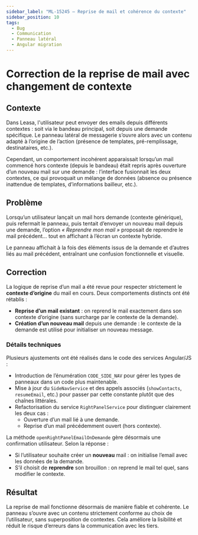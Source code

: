 ```yaml
---
sidebar_label: "ML-15245 – Reprise de mail et cohérence du contexte"
sidebar_position: 10
tags:
  - Bug
  - Communication
  - Panneau latéral
  - Angular migration
---
```


# Correction de la reprise de mail avec changement de contexte

## Contexte

Dans Leasa, l'utilisateur peut envoyer des emails depuis différents contextes : soit via le bandeau principal, soit depuis une demande spécifique. Le panneau latéral de messagerie s’ouvre alors avec un contenu adapté à l’origine de l’action (présence de templates, pré-remplissage, destinataires, etc.).

Cependant, un comportement incohérent apparaissait lorsqu’un mail commencé hors contexte (depuis le bandeau) était repris après ouverture d’un nouveau mail sur une demande : l’interface fusionnait les deux contextes, ce qui provoquait un mélange de données (absence ou présence inattendue de templates, d’informations bailleur, etc.).

## Problème

Lorsqu’un utilisateur lançait un mail hors demande (contexte générique), puis refermait le panneau, puis tentait d’envoyer un nouveau mail depuis une demande, l’option *« Reprendre mon mail »* proposait de reprendre le mail précédent… tout en affichant à l’écran un contexte hybride.

Le panneau affichait à la fois des éléments issus de la demande et d’autres liés au mail précédent, entraînant une confusion fonctionnelle et visuelle.

## Correction

La logique de reprise d’un mail a été revue pour respecter strictement le **contexte d’origine** du mail en cours. Deux comportements distincts ont été rétablis :

- **Reprise d’un mail existant** : on reprend le mail exactement dans son contexte d’origine (sans surcharge par le contexte de la demande).
- **Création d’un nouveau mail** depuis une demande : le contexte de la demande est utilisé pour initialiser un nouveau message.

### Détails techniques

Plusieurs ajustements ont été réalisés dans le code des services Angular/JS :

- Introduction de l’énumération `CODE_SIDE_NAV` pour gérer les types de panneaux dans un code plus maintenable.
- Mise à jour du `SideNavService` et des appels associés (`showContacts`, `resumeEmail`, etc.) pour passer par cette constante plutôt que des chaînes littérales.
- Refactorisation du service `RightPanelService` pour distinguer clairement les deux cas :
  - Ouverture d’un mail lié à une demande.
  - Reprise d’un mail précédemment ouvert (hors contexte).

La méthode `openRightPanelEmailOnDemande` gère désormais une confirmation utilisateur. Selon la réponse :
- Si l’utilisateur souhaite créer un **nouveau** mail : on initialise l’email avec les données de la demande.
- S’il choisit de **reprendre** son brouillon : on reprend le mail tel quel, sans modifier le contexte.

## Résultat

La reprise de mail fonctionne désormais de manière fiable et cohérente. Le panneau s’ouvre avec un contenu strictement conforme au choix de l’utilisateur, sans superposition de contextes. Cela améliore la lisibilité et réduit le risque d’erreurs dans la communication avec les tiers.

